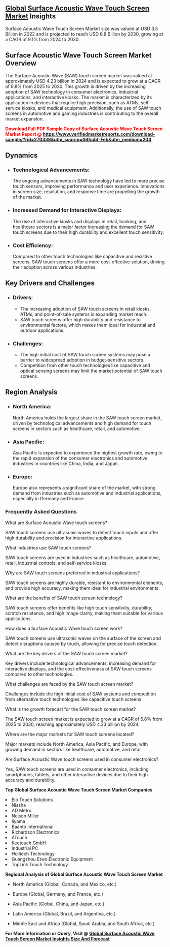 <h2><a href="https://www.verifiedmarketreports.com/download-sample/?rid=270338&amp;utm_source=Githubf&amp;utm_medium=204" target="_blank">Global Surface Acoustic Wave Touch Screen Market</a> Insights</h2><p>Surface Acoustic Wave Touch Screen Market size was valued at USD 3.5 Billion in 2022 and is projected to reach USD 6.8 Billion by 2030, growing at a CAGR of 9.1% from 2024 to 2030.</p><p> <h2>Surface Acoustic Wave Touch Screen Market Overview</h2> <p>The Surface Acoustic Wave (SAW) touch screen market was valued at approximately USD 4.23 billion in 2024 and is expected to grow at a CAGR of 6.8% from 2025 to 2030. This growth is driven by the increasing adoption of SAW technology in consumer electronics, industrial applications, and interactive kiosks. The market is characterized by its application in devices that require high precision, such as ATMs, self-service kiosks, and medical equipment. Additionally, the use of SAW touch screens in automotive and gaming industries is contributing to the overall market expansion.</p> <p><strong><p><span class=""><span style="color: #ff0000;"><strong>Download Full PDF Sample Copy of Surface Acoustic Wave Touch Screen Market Report</strong> @ </span><a href="https://www.verifiedmarketreports.com/download-sample/?rid=270338&amp;utm_source=Githubf-Feb&amp;utm_medium=204" target="_blank">https://www.verifiedmarketreports.com/download-sample/?rid=270338&amp;utm_source=Githubf-Feb&amp;utm_medium=204</a></span></p></strong></p> <h2>Dynamics</h2> <ul> <li><h3>Technological Advancements:</h3> The ongoing advancements in SAW technology have led to more precise touch sensors, improving performance and user experience. Innovations in screen size, resolution, and response time are propelling the growth of the market.</li> <li><h3>Increased Demand for Interactive Displays:</h3> The rise of interactive kiosks and displays in retail, banking, and healthcare sectors is a major factor increasing the demand for SAW touch screens due to their high durability and excellent touch sensitivity.</li> <li><h3>Cost Efficiency:</h3> Compared to other touch technologies like capacitive and resistive screens, SAW touch screens offer a more cost-effective solution, driving their adoption across various industries.</li> </ul> <h2>Key Drivers and Challenges</h2> <ul> <li><h3>Drivers:</h3> <ul> <li>The increasing adoption of SAW touch screens in retail kiosks, ATMs, and point-of-sale systems is expanding market reach.</li> <li>SAW touch screens offer high durability and resistance to environmental factors, which makes them ideal for industrial and outdoor applications.</li> </ul> </li> <li><h3>Challenges:</h3> <ul> <li>The high initial cost of SAW touch screen systems may pose a barrier to widespread adoption in budget-sensitive sectors.</li> <li>Competition from other touch technologies like capacitive and optical sensing screens may limit the market potential of SAW touch screens.</li> </ul> </li> </ul> <h2>Region Analysis</h2> <ul> <li><h3>North America:</h3> North America holds the largest share in the SAW touch screen market, driven by technological advancements and high demand for touch screens in sectors such as healthcare, retail, and automotive.</li> <li><h3>Asia Pacific:</h3> Asia Pacific is expected to experience the highest growth rate, owing to the rapid expansion of the consumer electronics and automotive industries in countries like China, India, and Japan.</li> <li><h3>Europe:</h3> Europe also represents a significant share of the market, with strong demand from industries such as automotive and industrial applications, especially in Germany and France.</li> </ul> <h3>Frequently Asked Questions</h3> <p>What are Surface Acoustic Wave touch screens?</p> <p>SAW touch screens use ultrasonic waves to detect touch inputs and offer high durability and precision for interactive applications.</p> <p>What industries use SAW touch screens?</p> <p>SAW touch screens are used in industries such as healthcare, automotive, retail, industrial controls, and self-service kiosks.</p> <p>Why are SAW touch screens preferred in industrial applications?</p> <p>SAW touch screens are highly durable, resistant to environmental elements, and provide high accuracy, making them ideal for industrial environments.</p> <p>What are the benefits of SAW touch screen technology?</p> <p>SAW touch screens offer benefits like high touch sensitivity, durability, scratch resistance, and high image clarity, making them suitable for various applications.</p> <p>How does a Surface Acoustic Wave touch screen work?</p> <p>SAW touch screens use ultrasonic waves on the surface of the screen and detect disruptions caused by touch, allowing for precise touch detection.</p> <p>What are the key drivers of the SAW touch screen market?</p> <p>Key drivers include technological advancements, increasing demand for interactive displays, and the cost-effectiveness of SAW touch screens compared to other technologies.</p> <p>What challenges are faced by the SAW touch screen market?</p> <p>Challenges include the high initial cost of SAW systems and competition from alternative touch technologies like capacitive touch screens.</p> <p>What is the growth forecast for the SAW touch screen market?</p> <p>The SAW touch screen market is expected to grow at a CAGR of 6.8% from 2025 to 2030, reaching approximately USD 4.23 billion by 2024.</p> <p>Where are the major markets for SAW touch screens located?</p> <p>Major markets include North America, Asia Pacific, and Europe, with growing demand in sectors like healthcare, automotive, and retail.</p> <p>Are Surface Acoustic Wave touch screens used in consumer electronics?</p> <p>Yes, SAW touch screens are used in consumer electronics, including smartphones, tablets, and other interactive devices due to their high accuracy and durability.</p> </p><p><strong>Top Global Surface Acoustic Wave Touch Screen Market Companies</strong></p><div data-test-id=""><p><li>Elo Touch Solutions</li><li> Nissha</li><li> AD Metro</li><li> Nelson Miller</li><li> Iiyama</li><li> Baanto International</li><li> Richardson Electronics</li><li> ATouch</li><li> Keetouch GmbH</li><li> Industrial PC</li><li> Holitech Technology</li><li> Guangzhou Etwo Electronic Equipment</li><li> TopLink Touch Technology</li></p><div><strong>Regional Analysis of&nbsp;Global Surface Acoustic Wave Touch Screen Market</strong></div><ul><li dir="ltr"><p dir="ltr">North America&nbsp;(Global, Canada, and Mexico, etc.)</p></li><li dir="ltr"><p dir="ltr">Europe (Global, Germany, and France, etc.)</p></li><li dir="ltr"><p dir="ltr">Asia Pacific&nbsp;(Global, China, and Japan, etc.)</p></li><li dir="ltr"><p dir="ltr">Latin America&nbsp;(Global, Brazil, and Argentina, etc.)</p></li><li dir="ltr">Middle East and Africa&nbsp;(Global, Saudi Arabia, and South Africa, etc.)</li></ul><p><strong>For More Information or Query, Visit @&nbsp;</strong><strong><a href="https://www.verifiedmarketreports.com/product/surface-acoustic-wave-touch-screen-market/?utm_source=Githubf&amp;utm_medium=204" target="_blank">Global Surface Acoustic Wave Touch Screen Market Insights Size And Forecast</a></strong></p></div>
